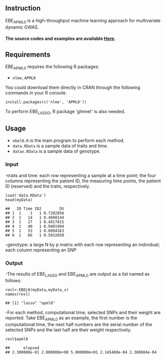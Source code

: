 Instruction
-----------

EBE<sub>APML0</sub> is a high-throughput machine learning approach for
multivariate dynamic GWAS.

#### The source codes and examples are available [**Here**](https://github.com/Myuan2019/EBE_APML0).

Requirements
------------

EBE<sub>APML0</sub> requires the following R packages:

-   `nlme`, `APML0`

You could download them directly in CRAN through the following commands
in your R console.

    install.packages(c('nlme', 'APML0'))

To perform EBE<sub>LASSO</sub>, R package 'glmnet' is also needed.

Usage
-----

-   `ebel0.R` is the main program to perform each method.
-   `data.RData` is a sample data of traits and time.
-   `datax.RData` is a sample data of genotype.

### Input

-traits and time: each row representing a sample at a time point; the
four columns representing the patient ID, the measuring time points, the
patient ID (reserved) and the traits, respectively.

    load('data.RData')
    head(myData)

    ##   ID Time ID2        DV
    ## 1  1    1   1 0.7202856
    ## 2  1   14   1 0.4608144
    ## 3  1   27   1 0.4817815
    ## 4  1   40   1 0.9401994
    ## 5  1   53   1 0.6094163
    ## 6  1   66   1 0.5832650

-genotype: a large N by p matrix with each row representing an
individual; each column representing an SNP

### Output

-The results of EBE<sub>LASSO</sub> and EBE<sub>APML0</sub> are output
as a list named as follows:

    resl<-EBEL0(myData,myData_x)
    names(resl)

    ## [1] "lasso" "apml0"

-For each method, computational time, selected SNPs and their weight are
reported. Take EBE<sub>APML0</sub> as an example, the first number is
the computational time, the next half numbers are the serial number of
the selected SNPs and the last half are their weight respectively.

    resl$apml0

    ##      elapsed                                                     
    ## 2.300000e-01 2.000000e+00 5.000000e+01 2.145460e-04 2.380804e-04
